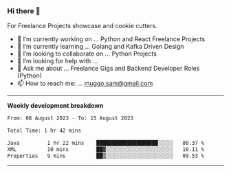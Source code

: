 ### Hi there 👋 



For Freelance Projects showcase and cookie cutters.

- 🔭 I’m currently working on ... Python and React Freelance Projects
- 🌱 I’m currently learning ... Golang and Kafka Driven Design
- 👯 I’m looking to collaborate on ... Python Projects
- 🤔 I’m looking for help with ...
- 💬 Ask me about ... Freelance Gigs and Backend Developer Roles (Python)
- 📫 How to reach me: ... muggo.sam@gmail.com
---------
**Weekly development breakdown**
<!--START_SECTION:waka-->

```txt
From: 08 August 2023 - To: 15 August 2023

Total Time: 1 hr 42 mins

Java         1 hr 22 mins    ████████████████████░░░░░   80.37 %
XML          10 mins         ██▓░░░░░░░░░░░░░░░░░░░░░░   10.11 %
Properties   9 mins          ██▒░░░░░░░░░░░░░░░░░░░░░░   09.53 %
```

<!--END_SECTION:waka-->

----------


